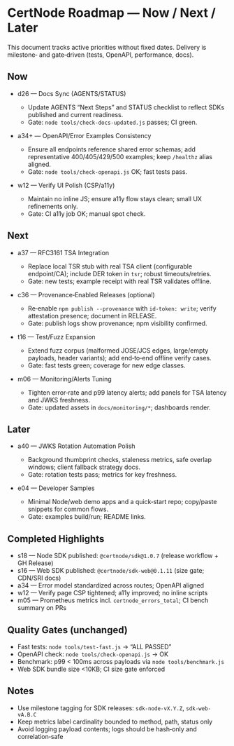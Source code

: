 # CertNode Roadmap — Now / Next / Later

This document tracks active priorities without fixed dates. Delivery is milestone‑ and gate‑driven (tests, OpenAPI, performance, docs).

## Now

- d26 — Docs Sync (AGENTS/STATUS)
  - Update AGENTS “Next Steps” and STATUS checklist to reflect SDKs published and current readiness.
  - Gate: `node tools/check-docs-updated.js` passes; CI green.

- a34+ — OpenAPI/Error Examples Consistency
  - Ensure all endpoints reference shared error schemas; add representative 400/405/429/500 examples; keep `/healthz` alias aligned.
  - Gate: `node tools/check-openapi.js` OK; fast tests pass.

- w12 — Verify UI Polish (CSP/a11y)
  - Maintain no inline JS; ensure a11y flow stays clean; small UX refinements only.
  - Gate: CI a11y job OK; manual spot check.

## Next

- a37 — RFC3161 TSA Integration
  - Replace local TSR stub with real TSA client (configurable endpoint/CA); include DER token in `tsr`; robust timeouts/retries.
  - Gate: new tests; example receipt with real TSR validates offline.

- c36 — Provenance‑Enabled Releases (optional)
  - Re‑enable `npm publish --provenance` with `id-token: write`; verify attestation presence; document in RELEASE.
  - Gate: publish logs show provenance; npm visibility confirmed.

- t16 — Test/Fuzz Expansion
  - Extend fuzz corpus (malformed JOSE/JCS edges, large/empty payloads, header variants); add end‑to‑end offline verify cases.
  - Gate: fast tests green; coverage for new edge classes.

- m06 — Monitoring/Alerts Tuning
  - Tighten error‑rate and p99 latency alerts; add panels for TSA latency and JWKS freshness.
  - Gate: updated assets in `docs/monitoring/*`; dashboards render.

## Later

- a40 — JWKS Rotation Automation Polish
  - Background thumbprint checks, staleness metrics, safe overlap windows; client fallback strategy docs.
  - Gate: rotation tests pass; metrics for key freshness.

- e04 — Developer Samples
  - Minimal Node/web demo apps and a quick‑start repo; copy/paste snippets for common flows.
  - Gate: examples build/run; README links.

## Completed Highlights

- s18 — Node SDK published: `@certnode/sdk@1.0.7` (release workflow + GH Release)
- s16 — Web SDK published: `@certnode/sdk-web@0.1.11` (size gate; CDN/SRI docs)
- a34 — Error model standardized across routes; OpenAPI aligned
- w12 — Verify page CSP tightened; a11y improved; no inline scripts
- m05 — Prometheus metrics incl. `certnode_errors_total`; CI bench summary on PRs

## Quality Gates (unchanged)

- Fast tests: `node tools/test-fast.js` → “ALL PASSED”
- OpenAPI check: `node tools/check-openapi.js` → OK
- Benchmark: p99 < 100ms across payloads via `node tools/benchmark.js`
- Web SDK bundle size <10KB; CI size gate enforced

## Notes

- Use milestone tagging for SDK releases: `sdk-node-vX.Y.Z`, `sdk-web-vA.B.C`
- Keep metrics label cardinality bounded to method, path, status only
- Avoid logging payload contents; logs should be hash‑only and correlation‑safe

